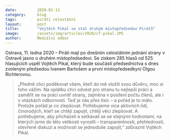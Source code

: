 ```yaml
---
date:         2020-01-11
category:     blog
tags:         piráti celostátní
layout:       post
title:        "Vojtěch Pikal se stal druhým místopředsedou Pirátů"
image:        /assets/img/articles/2020/cf-pikal.JPG
author:       Mediální odbor
---
```



Ostrava, 11. ledna 2020 – Piráti mají po dnešním celostátním jednání strany v Ostravě jasno o druhém místopředsedovi. Se ziskem 285 hlasů od 525 hlasujících uspěl Vojtěch Pikal, který bude součástí předsednictva s dnes zvoleným předsedou Ivanem Bartošem a první místopředsedkyní Olgou Richterovou.


> „Předně chci poděkovat všem, kteří do mě vložili svou důvěru, moc si toho vážím. Na oplátku chci odvést pro stranu tu nejlepší práci a zaměřit se na práci uvnitř strany, zejména v posílení počtu členů, ale i v otázkách odbornosti. Teď je nás přes tisíc – a pořád je to málo. Protože pořád je co zlepšovat. Potřebujeme více aktivních lidí, činorodých, kteří se chtějí zapojit, chtějí věci zlepšovat. A potřebujeme, aby přicházeli a setkávali se se stejnými hodnotami, na kterých jsme do této velikosti vyrostli – transparentnosti, přehlednosti, otevřené diskuzi a možnosti se jednoduše zapojit,“ zdůraznil Vojtěch Pikal.
